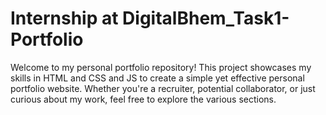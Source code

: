 # Internship at DigitalBhem_Task1-Portfolio
 Welcome to my personal portfolio repository! This project showcases my skills in HTML and CSS and JS to create a simple yet effective personal portfolio website. Whether you're a recruiter, potential collaborator, or just curious about my work, feel free to explore the various sections.
